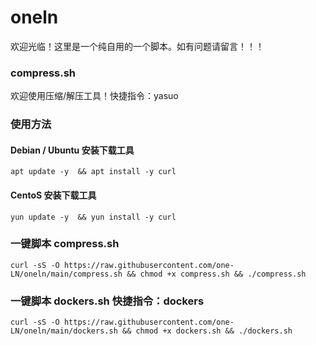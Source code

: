 # oneln
欢迎光临！这里是一个纯自用的一个脚本。如有问题请留言！！！
### compress.sh
欢迎使用压缩/解压工具！快捷指令：yasuo
### 使用方法
#### Debian / Ubuntu 安装下载工具
```
apt update -y  && apt install -y curl
```
#### CentoS 安装下载工具
```
yun update -y  && yun install -y curl
```
### 一键脚本 compress.sh
```
curl -sS -O https://raw.githubusercontent.com/one-LN/oneln/main/compress.sh && chmod +x compress.sh && ./compress.sh
```
### 一键脚本 dockers.sh 快捷指令：dockers
```
curl -sS -O https://raw.githubusercontent.com/one-LN/oneln/main/dockers.sh && chmod +x dockers.sh && ./dockers.sh
```

